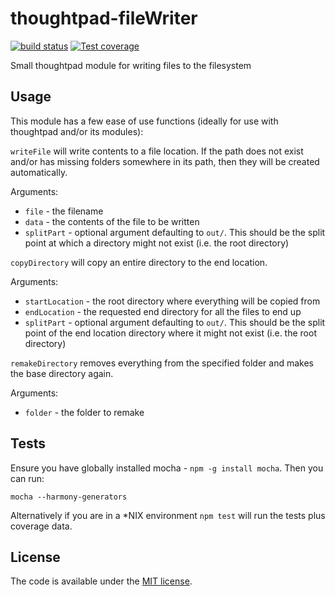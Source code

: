 thoughtpad-fileWriter
=====================

[![build status][travis-image]][travis-url]
[![Test coverage][coveralls-image]][coveralls-url]

Small thoughtpad module for writing files to the filesystem

## Usage

This module has a few ease of use functions (ideally for use with thoughtpad and/or its modules):

`writeFile` will write contents to a file location. If the path does not exist and/or has missing folders somewhere in its path, then they will be created automatically.

Arguments:
* `file` - the filename
* `data` - the contents of the file to be written
* `splitPart` - optional argument defaulting to `out/`. This should be the split point at which a directory might not exist (i.e. the root directory)

`copyDirectory` will copy an entire directory to the end location.

Arguments:
* `startLocation` - the root directory where everything will be copied from
* `endLocation` - the requested end directory for all the files to end up
* `splitPart` - optional argument defaulting to `out/`. This should be the split point of the end location directory where it might not exist (i.e. the root directory)

`remakeDirectory` removes everything from the specified folder and makes the base directory again.

Arguments:
* `folder` - the folder to remake

## Tests

Ensure you have globally installed mocha - `npm -g install mocha`. Then you can run:

`mocha --harmony-generators`

Alternatively if you are in a *NIX environment `npm test` will run the tests plus coverage data.

## License

The code is available under the [MIT license](http://deif.mit-license.org/).

[travis-image]: https://img.shields.io/travis/hmmdeif/thoughtpad-fileWriter/master.svg?style=flat-square
[travis-url]: https://travis-ci.org/hmmdeif/thoughtpad-fileWriter
[coveralls-image]: https://img.shields.io/coveralls/hmmdeif/thoughtpad-fileWriter/master.svg?style=flat-square
[coveralls-url]: https://coveralls.io/r/hmmdeif/thoughtpad-fileWriter?branch=master